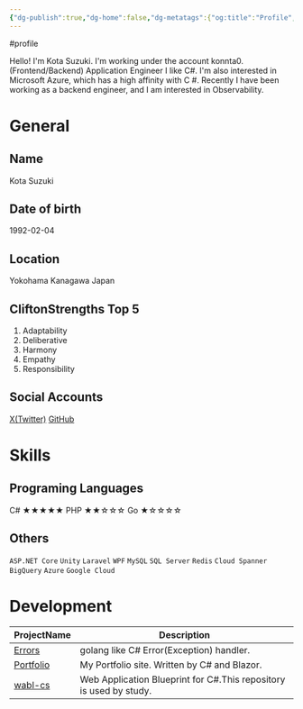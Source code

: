 ```yaml
---
{"dg-publish":true,"dg-home":false,"dg-metatags":{"og:title":"Profile","og:image":"https://raw.githubusercontent.com/konnta0/blog2/refs/heads/main/konnta0.jpg","twitter:card":"summary","twitter:title":"Profile","twitter:image":"https://raw.githubusercontent.com/konnta0/blog2/refs/heads/main/konnta0.jpg","twitter:site":"@konnta0"},"permalink":"/Profile/","metatags":{"og:title":"Profile","og:image":"https://raw.githubusercontent.com/konnta0/blog2/refs/heads/main/konnta0.jpg","twitter:card":"summary","twitter:title":"Profile","twitter:image":"https://raw.githubusercontent.com/konnta0/blog2/refs/heads/main/konnta0.jpg","twitter:site":"@konnta0"},"dgPassFrontmatter":true,"created":"2025-01-15T00:59:06.507+09:00"}
---
```


#profile

Hello! I'm
Kota Suzuki.  I'm working under the account konnta0.
(Frontend/Backend) Application Engineer
I like C#. I'm also interested in Microsoft Azure, which has a high affinity with C #.
Recently I have been working as a backend engineer, and I am interested in Observability.
# General
## Name
Kota Suzuki
## Date of birth
1992-02-04
## Location
Yokohama Kanagawa Japan
## CliftonStrengths Top 5
1. Adaptability
2. Deliberative
3. Harmony
4. Empathy
5. Responsibility
## Social Accounts
[X(Twitter)](https://x.com/konnta0)
[GitHub](https://github.com/konnta0)
# Skills
## Programing Languages
C# ★★★★★
PHP ★★☆☆☆
Go ★☆☆☆☆

## Others
`ASP.NET Core` `Unity` `Laravel` `WPF` `MySQL` `SQL Server` `Redis` `Cloud Spanner` `BigQuery`
`Azure` `Google Cloud` 

# Development
| ProjectName                                       | Description                                                        |
| ------------------------------------------------- | ------------------------------------------------------------------ |
| [Errors](https://github.com/konnta0/Errors)       | golang like C# Error(Exception) handler.                           |
| [Portfolio](https://github.com/konnta0/Portfolio) | My Portfolio site. Written by C# and Blazor.                       |
| [wabl-cs](https://github.com/konnta0/wabl-cs)     | Web Application Blueprint for C#.This repository is used by study. |
